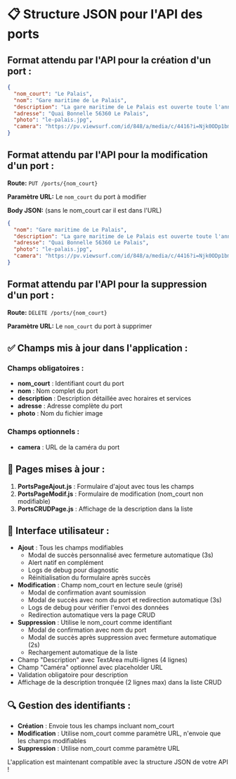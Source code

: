 # 📋 Structure JSON pour l'API des ports

## Format attendu par l'API pour la création d'un port :

```json
{
  "nom_court": "Le Palais",
  "nom": "Gare maritime de Le Palais",
  "description": "La gare maritime de Le Palais est ouverte toute l'année de 08h30 à 12h15 et de 14h00 à 18h00.",
  "adresse": "Quai Bonnelle 56360 Le Palais",
  "photo": "le-palais.jpg",
  "camera": "https://pv.viewsurf.com/id/848/a/media/c/4416?i=Njk0ODp1bmRlZmluZWQ"
}
```

## Format attendu par l'API pour la modification d'un port :

**Route:** `PUT /ports/{nom_court}`

**Paramètre URL:** Le `nom_court` du port à modifier

**Body JSON:** (sans le nom_court car il est dans l'URL)
```json
{
  "nom": "Gare maritime de Le Palais",
  "description": "La gare maritime de Le Palais est ouverte toute l'année de 08h30 à 12h15 et de 14h00 à 18h00.",
  "adresse": "Quai Bonnelle 56360 Le Palais",
  "photo": "le-palais.jpg",
  "camera": "https://pv.viewsurf.com/id/848/a/media/c/4416?i=Njk0ODp1bmRlZmluZWQ"
}
```

## Format attendu par l'API pour la suppression d'un port :

**Route:** `DELETE /ports/{nom_court}`

**Paramètre URL:** Le `nom_court` du port à supprimer

## ✅ Champs mis à jour dans l'application :

### Champs obligatoires :
- **nom_court** : Identifiant court du port
- **nom** : Nom complet du port 
- **description** : Description détaillée avec horaires et services
- **adresse** : Adresse complète du port
- **photo** : Nom du fichier image

### Champs optionnels :
- **camera** : URL de la caméra du port

## 🔧 Pages mises à jour :

1. **PortsPageAjout.js** : Formulaire d'ajout avec tous les champs
2. **PortsPageModif.js** : Formulaire de modification (nom_court non modifiable)
3. **PortsCRUDPage.js** : Affichage de la description dans la liste

## 📱 Interface utilisateur :

- **Ajout** : Tous les champs modifiables
  - Modal de succès personnalisé avec fermeture automatique (3s)
  - Alert natif en complément
  - Logs de debug pour diagnostic
  - Réinitialisation du formulaire après succès
- **Modification** : Champ nom_court en lecture seule (grisé)
  - Modal de confirmation avant soumission
  - Modal de succès avec nom du port et redirection automatique (3s)
  - Logs de debug pour vérifier l'envoi des données
  - Redirection automatique vers la page CRUD
- **Suppression** : Utilise le nom_court comme identifiant
  - Modal de confirmation avec nom du port
  - Modal de succès après suppression avec fermeture automatique (2s)
  - Rechargement automatique de la liste
- Champ "Description" avec TextArea multi-lignes (4 lignes)
- Champ "Caméra" optionnel avec placeholder URL
- Validation obligatoire pour description
- Affichage de la description tronquée (2 lignes max) dans la liste CRUD

## 🔍 Gestion des identifiants :

- **Création** : Envoie tous les champs incluant nom_court
- **Modification** : Utilise nom_court comme paramètre URL, n'envoie que les champs modifiables
- **Suppression** : Utilise nom_court comme paramètre URL

L'application est maintenant compatible avec la structure JSON de votre API !
